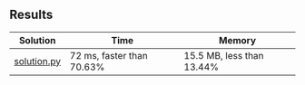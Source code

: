 ## Results
Solution | Time | Memory
---------|------|-------
[solution.py](solution.py) | 72 ms, faster than 70.63% | 15.5 MB, less than 13.44%
